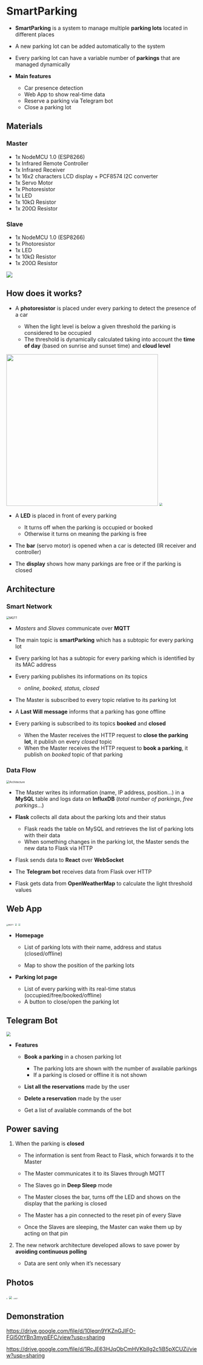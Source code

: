 # SmartParking

- **SmartParking** is a system to manage multiple **parking lots** located in different places
- A new parking lot can be added automatically to the system
- Every parking lot can have a variable number of **parkings** that are managed dynamically

- **Main features**

  - Car presence detection
  - Web App to show real-time data
  - Reserve a parking via Telegram bot
  - Close a parking lot



## **Materials**

### Master

- 1x NodeMCU 1.0 (ESP8266)
- 1x Infrared Remote Controller
- 1x Infrared Receiver
- 1x 16x2 characters LCD display + PCF8574 I2C converter
- 1x Servo Motor
- 1x Photoresistor
- 1x LED
- 1x 10kΩ Resistor
- 1x 200Ω Resistor

### Slave

- 1x NodeMCU 1.0 (ESP8266)
- 1x Photoresistor
- 1x LED
- 1x 10kΩ Resistor
- 1x 200Ω Resistor

![](fritzing/master-slave_bb.png)



## How does it works?

- A **photoresistor** is placed under every parking to detect the presence of a car

  - When the light level is below a given threshold the parking is considered to be occupied 
  - The threshold is dynamically calculated taking into account the **time of day** (based on sunrise and sunset time) and **cloud level**

<img src="images/photoresistor.png" width="400" />

<img src="images/threshold_graph.png" style="zoom: 50%;" />

- A **LED** is placed in front of every parking

  - It turns off when the parking is occupied or booked
  - Otherwise it turns on meaning the parking is free

- The **bar** (servo motor) is opened when a car is detected (IR receiver and controller) 

- The **display** shows how many parkings are free or if the parking is closed

  

## **Architecture**

### Smart Network

<img src="images/MQTT.png" alt="MQTT" style="zoom:50%;" />

- *Masters* and *Slaves* communicate over **MQTT**

- The main topic is **smartParking** which has a subtopic for every parking lot

- Every parking lot has a subtopic for every parking which is identified by its MAC address

- Every parking publishes its informations on its topics

  - *online, booked, status, closed*

- The Master is subscribed to every topic relative to its parking lot

- A **Last Will** **message** informs that a parking has gone offline

- Every parking is subscribed to its topics **booked** and **closed**

  - When the Master receives the HTTP request to **close the parking lot**, it publish on every *closed* topic
  - When the Master receives the HTTP request to **book a parking**, it publish on *booked* topic of that parking

### Data Flow

<img src="images/Architecture.png" alt="Architecture" style="zoom:50%;" />

- The Master writes its information (name, IP address, position…) in a **MySQL** table and logs data on **InfluxDB** (*total number of parkings*, *free parkings*...)

- **Flask** collects all data about the parking lots and their status

  - Flask reads the table on MySQL and retrieves the list of parking lots with their data
  - When something changes in the parking lot, the Master sends the new data to Flask via HTTP

- Flask sends data to **React** over **WebSocket**

- The **Telegram bot** receives data from Flask over HTTP

- Flask gets data from **OpenWeatherMap** to calculate the light threshold values

  

## **Web App**

<img src="images/react1.png" alt="MQTT" style="zoom: 33%;" />

<img src="images/react2.png" style="zoom: 33%;" />

<img src="images/react3.png" style="zoom: 33%;" />

- **Homepage**
  
  - List of parking lots with their name, address and status (closed/offline)

  - Map to show the position of the parking lots

    

- **Parking lot page**

  - List of every parking with its real-time status (occupied/free/booked/offline)
  - A button to close/open the parking lot



## Telegram Bot

<img src="images/telegram.png" style="zoom: 70%;" />

- **Features**

  - **Book a parking** in a chosen parking lot

    - The parking lots are shown with the number of available parkings
    - If a parking is closed or offline it is not shown

  - **List all the reservations** made by the user 

  - **Delete a reservation** made by the user

  - Get a list of available commands of the bot



## Power saving

1. When the parking is **closed**

   - The information is sent from React to Flask, which forwards it to the Master

   - The Master communicates it to its Slaves through MQTT

   - The Slaves go in **Deep Sleep** mode

   - The Master closes the bar, turns off the LED and shows on the display that the parking is closed

   - The Master has a pin connected to the reset pin of every Slave

   - Once the Slaves are sleeping, the Master can wake them up by acting on that pin

     

2. The new network architecture developed allows to save power by **avoiding continuous polling**

    - Data are sent only when it’s necessary

     

## Photos

<img src="react/public/img/niguarda.jpg" style="zoom: 20%;" />

<img src="react/public/img/olgiate.jpg" style="zoom: 50%;" />

<img src="images/back.jpg" alt="MQTT" style="zoom: 20%;" />



## Demonstration

https://drive.google.com/file/d/10leqn9YKZnGJIFO-FGl50tYBn3mypEFC/view?usp=sharing

https://drive.google.com/file/d/1RcJE63HJqObCmHVKbIIg2c1iB5pXCUZi/view?usp=sharing
